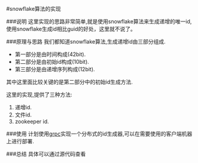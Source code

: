 #snowflake算法的实现

###说明
这里实现的思路非常简单,就是使用snowflake算法来生成递增的唯一id,使用snowflake生成id相比guid的好处，这里就不说了。

###原理与思路
我们都知道snowflake算法,生成递增id由三部分组成.
*	第一部分是由时间构成(42bit).
*	第二部分是由初始id构成(10bit).
*	第三部分是由递增序列构成(12bit).

其中这里面比较关键的是第二部分中的初始id生成方法.

这里的实现,提供了三种方法:

1.	递增id.
2.	文件id.
3.	zookeeper id.

###使用
计划使用[grpc](http://doc.oschina.net/grpc)实现一个分布式的id生成器,可以在需要使用的客户端机器上进行部署.

###总结
具体可以通过源代码查看
